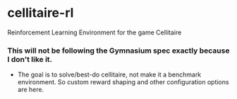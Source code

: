 # cellitaire-rl
Reinforcement Learning Environment for the game Cellitaire

### This will not be following the Gymnasium spec exactly because I don't like it.
- The goal is to solve/best-do cellitaire, not make it a benchmark environment. So custom reward shaping and other configuration options are here.
